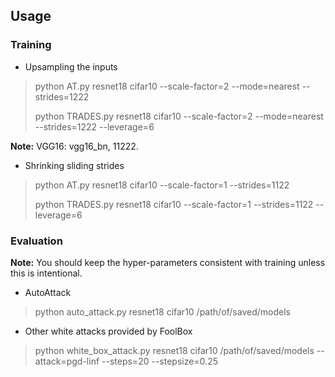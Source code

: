 



## Usage



### Training



- Upsampling the inputs

> python AT.py resnet18 cifar10 --scale-factor=2 --mode=nearest --strides=1222
>
> python TRADES.py resnet18 cifar10 --scale-factor=2 --mode=nearest --strides=1222 --leverage=6



**Note:**  VGG16: vgg16_bn, 11222.



- Shrinking sliding strides

> python AT.py resnet18 cifar10 --scale-factor=1 --strides=1122
>
> python TRADES.py resnet18 cifar10 --scale-factor=1 --strides=1122 --leverage=6



### Evaluation



**Note:** You should keep the hyper-parameters consistent with training unless this is intentional. 

- AutoAttack

> python auto_attack.py resnet18 cifar10 /path/of/saved/models



- Other white attacks provided by FoolBox

> python white_box_attack.py resnet18 cifar10 /path/of/saved/models --attack=pgd-linf --steps=20 --stepsize=0.25

